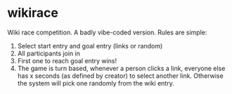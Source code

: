 # wikirace
Wiki race competition. A badly vibe-coded version. Rules are simple:

1. Select start entry and goal entry (links or random)
2. All participants join in
3. First one to reach goal entry wins!
4. The game is turn based, whenever a person clicks a link, everyone else has x seconds (as defined by creator) to select another link. Otherwise the system will pick one randomly from the wiki entry.
